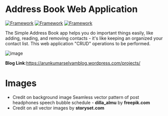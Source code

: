 # Address Book Web Application
[![Framework](https://img.shields.io/badge/Flask-black)](https://flask.palletsprojects.com/en/2.3.x/quickstart/)
[![Framework](https://img.shields.io/badge/Tailwind_CSS-v3.3.1-skyblue)](https://tailwindcss.com/)
[![Framework](https://img.shields.io/badge/SQLite-v3.33.0-blue)](https://www.sqlite.org/index.html)

The Simple Address Book app helps you do important things easily, like adding, reading, and removing contacts - it's like keeping an organized your contact list. This web application "CRUD" operations to be performed.

![image](https://github.com/er-arunkumarselvam/Address-Book-Web-App/assets/113919924/d4b474e2-0cd6-4e31-a1de-a0370a0bcf72)

__Blog Link__:https://arunkumarselvamblog.wordpress.com/projects/
# Images

- Credit on background image Seamless vector pattern of post headphones speech bubble schedule - **dilla_almu** by **freepik.com**
- Credit on all vector images by **storyset.com**
